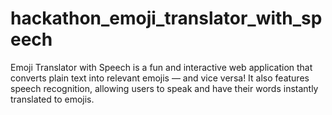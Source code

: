 # hackathon_emoji_translator_with_speech
 Emoji Translator with Speech is a fun and interactive web application that converts plain text into relevant emojis — and vice versa! It also features speech recognition, allowing users to speak and have their words instantly translated to emojis.
